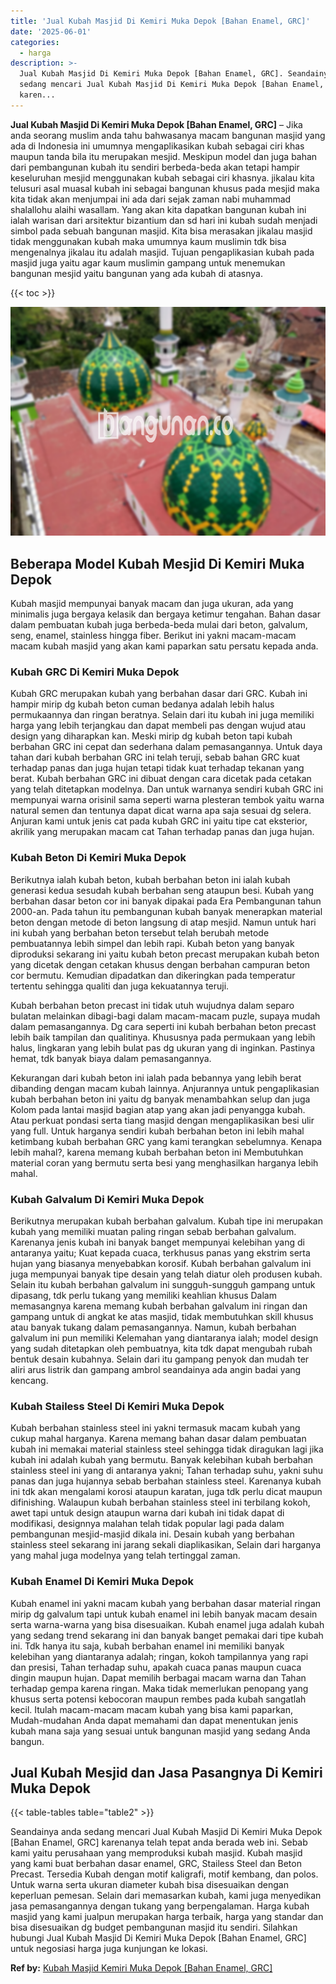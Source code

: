 ```yaml
---
title: 'Jual Kubah Masjid Di Kemiri Muka Depok [Bahan Enamel, GRC]'
date: '2025-06-01'
categories:
  - harga
description: >-
  Jual Kubah Masjid Di Kemiri Muka Depok [Bahan Enamel, GRC]. Seandainya anda
  sedang mencari Jual Kubah Masjid Di Kemiri Muka Depok [Bahan Enamel, GRC]
  karen...
---
```


**Jual Kubah Masjid Di Kemiri Muka Depok \[Bahan Enamel, GRC\]** – Jika anda seorang muslim anda tahu bahwasanya macam bangunan masjid yang ada di Indonesia ini umumnya mengaplikasikan kubah sebagai ciri khas maupun tanda bila itu merupakan mesjid. Meskipun model dan juga bahan dari pembangunan kubah itu sendiri berbeda-beda akan tetapi hampir keseluruhan mesjid menggunakan kubah sebagai ciri khasnya. jikalau kita telusuri asal muasal kubah ini sebagai bangunan khusus pada mesjid maka kita tidak akan menjumpai ini ada dari sejak zaman nabi muhammad shalallohu alaihi wasallam. Yang akan kita dapatkan bangunan kubah ini ialah warisan dari arsitektur bizantium dan sd hari ini kubah sudah menjadi simbol pada sebuah bangunan masjid. Kita bisa merasakan jikalau masjid tidak menggunakan kubah maka umumnya kaum muslimin tdk bisa mengenalnya jikalau itu adalah masjid. Tujuan pengaplikasian kubah pada masjid juga yaitu agar kaum muslimin gampang untuk menemukan bangunan mesjid yaitu bangunan yang ada kubah di atasnya.

{{< toc >}}

![Jual Kubah Masjid Di Kemiri Muka Depok [Bahan Enamel, GRC]](/images/jual-kubah-masjid-28.png)

## Beberapa Model Kubah Mesjid Di Kemiri Muka Depok

Kubah masjid mempunyai banyak macam dan juga ukuran, ada yang minimalis juga bergaya kelasik dan bergaya ketimur tengahan. Bahan dasar dalam pembuatan kubah juga berbeda-beda mulai dari beton, galvalum, seng, enamel, stainless hingga fiber. Berikut ini yakni macam-macam macam kubah masjid yang akan kami paparkan satu persatu kepada anda.

### Kubah GRC Di Kemiri Muka Depok

Kubah GRC merupakan kubah yang berbahan dasar dari GRC. Kubah ini hampir mirip dg kubah beton cuman bedanya adalah lebih halus permukaannya dan ringan beratnya. Selain dari itu kubah ini juga memiliki harga yang lebih terjangkau dan dapat membeli pas dengan wujud atau design yang diharapkan kan. Meski mirip dg kubah beton tapi kubah berbahan GRC ini cepat dan sederhana dalam pemasangannya. Untuk daya tahan dari kubah berbahan GRC ini telah teruji, sebab bahan GRC kuat terhadap panas dan juga hujan tetapi tidak kuat terhadap tekanan yang berat. Kubah berbahan GRC ini dibuat dengan cara dicetak pada cetakan yang telah ditetapkan modelnya. Dan untuk warnanya sendiri kubah GRC ini mempunyai warna orisinil sama seperti warna plesteran tembok yaitu warna natural semen dan tentunya dapat dicat warna apa saja sesuai dg selera. Anjuran kami untuk jenis cat pada kubah GRC ini yaitu tipe cat eksterior, akrilik yang merupakan macam cat Tahan terhadap panas dan juga hujan.

### Kubah Beton Di Kemiri Muka Depok

Berikutnya ialah kubah beton, kubah berbahan beton ini ialah kubah generasi kedua sesudah kubah berbahan seng ataupun besi. Kubah yang berbahan dasar beton cor ini banyak dipakai pada Era Pembangunan tahun 2000-an. Pada tahun itu pembangunan kubah banyak menerapkan material beton dengan metode di beton langsung di atap mesjid. Namun untuk hari ini kubah yang berbahan beton tersebut telah berubah metode pembuatannya lebih simpel dan lebih rapi. Kubah beton yang banyak diproduksi sekarang ini yaitu kubah beton precast merupakan kubah beton yang dicetak dengan cetakan khusus dengan berbahan campuran beton cor bermutu. Kemudian dipadatkan dan dikeringkan pada temperatur tertentu sehingga qualiti dan juga kekuatannya teruji.

Kubah berbahan beton precast ini tidak utuh wujudnya dalam separo bulatan melainkan dibagi-bagi dalam macam-macam puzle, supaya mudah dalam pemasangannya. Dg cara seperti ini kubah berbahan beton precast lebih baik tampilan dan qualitinya. Khususnya pada permukaan yang lebih halus, lingkaran yang lebih bulat pas dg ukuran yang di inginkan. Pastinya hemat, tdk banyak biaya dalam pemasangannya.

Kekurangan dari kubah beton ini ialah pada bebannya yang lebih berat dibanding dengan macam kubah lainnya. Anjurannya untuk pengaplikasian kubah berbahan beton ini yaitu dg banyak menambahkan selup dan juga Kolom pada lantai masjid bagian atap yang akan jadi penyangga kubah. Atau perkuat pondasi serta tiang masjid dengan mengaplikasikan besi ulir yang full. Untuk harganya sendiri kubah berbahan beton ini lebih mahal ketimbang kubah berbahan GRC yang kami terangkan sebelumnya. Kenapa lebih mahal?, karena memang kubah berbahan beton ini Membutuhkan material coran yang bermutu serta besi yang menghasilkan harganya lebih mahal.

### Kubah Galvalum Di Kemiri Muka Depok

Berikutnya merupakan kubah berbahan galvalum. Kubah tipe ini merupakan kubah yang memiliki muatan paling ringan sebab berbahan galvalum. Karenanya jenis kubah ini banyak banget mempunyai kelebihan yang di antaranya yaitu; Kuat kepada cuaca, terkhusus panas yang ekstrim serta hujan yang biasanya menyebabkan korosif. Kubah berbahan galvalum ini juga mempunyai banyak tipe desain yang telah diatur oleh produsen kubah. Selain itu kubah berbahan galvalum ini sungguh-sungguh gampang untuk dipasang, tdk perlu tukang yang memiliki keahlian khusus Dalam memasangnya karena memang kubah berbahan galvalum ini ringan dan gampang untuk di angkat ke atas masjid, tidak membutuhkan skill khusus atau banyak tukang dalam pemasangannya. Namun, kubah berbahan galvalum ini pun memiliki Kelemahan yang diantaranya ialah; model design yang sudah ditetapkan oleh pembuatnya, kita tdk dapat mengubah rubah bentuk desain kubahnya. Selain dari itu gampang penyok dan mudah ter aliri arus listrik dan gampang ambrol seandainya ada angin badai yang kencang.

### Kubah Stailess Steel Di Kemiri Muka Depok

Kubah berbahan stainless steel ini yakni termasuk macam kubah yang cukup mahal harganya. Karena memang bahan dasar dalam pembuatan kubah ini memakai material stainless steel sehingga tidak diragukan lagi jika kubah ini adalah kubah yang bermutu. Banyak kelebihan kubah berbahan stainless steel ini yang di antaranya yakni; Tahan terhadap suhu, yakni suhu panas dan juga hujannya sebab berbahan stainless steel. Karenanya kubah ini tdk akan mengalami korosi ataupun karatan, juga tdk perlu dicat maupun difinishing. Walaupun kubah berbahan stainless steel ini terbilang kokoh, awet tapi untuk design ataupun warna dari kubah ini tidak dapat di modifikasi, designnya malahan telah tidak popular lagi pada dalam pembangunan mesjid-masjid dikala ini. Desain kubah yang berbahan stainless steel sekarang ini jarang sekali diaplikasikan, Selain dari harganya yang mahal juga modelnya yang telah tertinggal zaman.

### Kubah Enamel Di Kemiri Muka Depok

Kubah enamel ini yakni macam kubah yang berbahan dasar material ringan mirip dg galvalum tapi untuk kubah enamel ini lebih banyak macam desain serta warna-warna yang bisa disesuaikan. Kubah enamel juga adalah kubah yang sedang trend sekarang ini dan banyak banget pemakai dari tipe kubah ini. Tdk hanya itu saja, kubah berbahan enamel ini memiliki banyak kelebihan yang diantaranya adalah; ringan, kokoh tampilannya yang rapi dan presisi, Tahan terhadap suhu, apakah cuaca panas maupun cuaca dingin maupun hujan. Dapat memilih berbagai macam warna dan Tahan terhadap gempa karena ringan. Maka tidak memerlukan penopang yang khusus serta potensi kebocoran maupun rembes pada kubah sangatlah kecil. Itulah macam-macam macam kubah yang bisa kami paparkan, Mudah-mudahan Anda dapat memahami dan dapat menentukan jenis kubah mana saja yang sesuai untuk bangunan masjid yang sedang Anda bangun.

## Jual Kubah Mesjid dan Jasa Pasangnya Di Kemiri Muka Depok

{{< table-tables table="table2" >}}

Seandainya anda sedang mencari Jual Kubah Masjid Di Kemiri Muka Depok \[Bahan Enamel, GRC\] karenanya telah tepat anda berada web ini. Sebab kami yaitu perusahaan yang memproduksi kubah masjid. Kubah masjid yang kami buat berbahan dasar enamel, GRC, Stailess Steel dan Beton Precast. Tersedia Kubah dengan motif kaligrafi, motif kembang, dan polos. Untuk warna serta ukuran diameter kubah bisa disesuaikan dengan keperluan pemesan. Selain dari memasarkan kubah, kami juga menyedikan jasa pemasangannya dengan tukang yang berpengalaman. Harga kubah masjid yang kami jualpun merupakan harga terbaik, harga yang standar dan bisa disesuaikan dg budget pembangunan masjid itu sendiri. Silahkan hubungi Jual Kubah Masjid Di Kemiri Muka Depok \[Bahan Enamel, GRC\] untuk negosiasi harga juga kunjungan ke lokasi.

**Ref by:** [Kubah Masjid Kemiri Muka Depok [Bahan Enamel, GRC]](https://id.wikipedia.org/wiki/Kubah)
